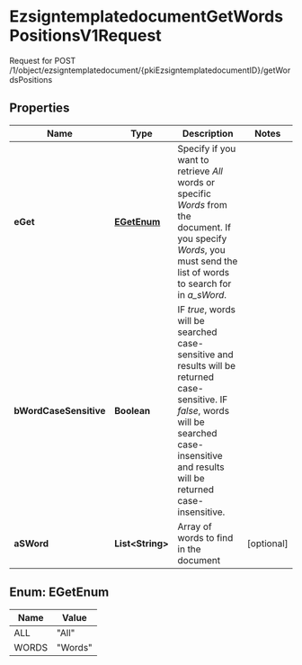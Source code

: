 

# EzsigntemplatedocumentGetWordsPositionsV1Request

Request for POST /1/object/ezsigntemplatedocument/{pkiEzsigntemplatedocumentID}/getWordsPositions

## Properties

| Name | Type | Description | Notes |
|------------ | ------------- | ------------- | -------------|
|**eGet** | [**EGetEnum**](#EGetEnum) | Specify if you want to retrieve *All* words or specific *Words* from the document. If you specify *Words*, you must send the list of words to search for in *a_sWord*. |  |
|**bWordCaseSensitive** | **Boolean** | IF *true*, words will be searched case-sensitive and results will be returned case-sensitive. IF *false*, words will be searched case-insensitive and results will be returned case-insensitive. |  |
|**aSWord** | **List&lt;String&gt;** | Array of words to find in the document |  [optional] |



## Enum: EGetEnum

| Name | Value |
|---- | -----|
| ALL | &quot;All&quot; |
| WORDS | &quot;Words&quot; |



